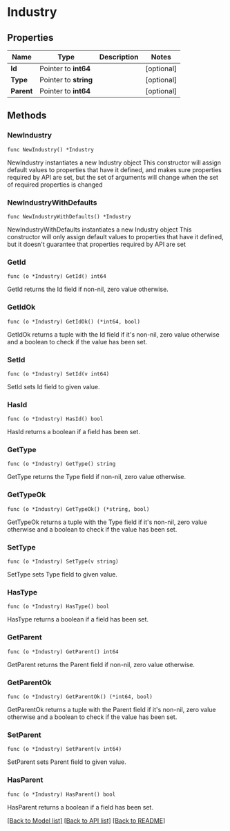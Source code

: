 # Industry

## Properties

Name | Type | Description | Notes
------------ | ------------- | ------------- | -------------
**Id** | Pointer to **int64** |  | [optional] 
**Type** | Pointer to **string** |  | [optional] 
**Parent** | Pointer to **int64** |  | [optional] 

## Methods

### NewIndustry

`func NewIndustry() *Industry`

NewIndustry instantiates a new Industry object
This constructor will assign default values to properties that have it defined,
and makes sure properties required by API are set, but the set of arguments
will change when the set of required properties is changed

### NewIndustryWithDefaults

`func NewIndustryWithDefaults() *Industry`

NewIndustryWithDefaults instantiates a new Industry object
This constructor will only assign default values to properties that have it defined,
but it doesn't guarantee that properties required by API are set

### GetId

`func (o *Industry) GetId() int64`

GetId returns the Id field if non-nil, zero value otherwise.

### GetIdOk

`func (o *Industry) GetIdOk() (*int64, bool)`

GetIdOk returns a tuple with the Id field if it's non-nil, zero value otherwise
and a boolean to check if the value has been set.

### SetId

`func (o *Industry) SetId(v int64)`

SetId sets Id field to given value.

### HasId

`func (o *Industry) HasId() bool`

HasId returns a boolean if a field has been set.

### GetType

`func (o *Industry) GetType() string`

GetType returns the Type field if non-nil, zero value otherwise.

### GetTypeOk

`func (o *Industry) GetTypeOk() (*string, bool)`

GetTypeOk returns a tuple with the Type field if it's non-nil, zero value otherwise
and a boolean to check if the value has been set.

### SetType

`func (o *Industry) SetType(v string)`

SetType sets Type field to given value.

### HasType

`func (o *Industry) HasType() bool`

HasType returns a boolean if a field has been set.

### GetParent

`func (o *Industry) GetParent() int64`

GetParent returns the Parent field if non-nil, zero value otherwise.

### GetParentOk

`func (o *Industry) GetParentOk() (*int64, bool)`

GetParentOk returns a tuple with the Parent field if it's non-nil, zero value otherwise
and a boolean to check if the value has been set.

### SetParent

`func (o *Industry) SetParent(v int64)`

SetParent sets Parent field to given value.

### HasParent

`func (o *Industry) HasParent() bool`

HasParent returns a boolean if a field has been set.


[[Back to Model list]](../README.md#documentation-for-models) [[Back to API list]](../README.md#documentation-for-api-endpoints) [[Back to README]](../README.md)


